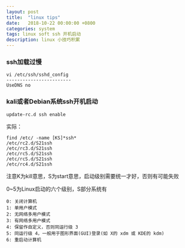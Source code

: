 ```yaml
---
layout: post
title:  "linux tips"
date:   2018-10-22 00:00:00 +0800
categories: system
tags: linux soft ssh 开机启动
description: linux 小技巧积累
---
```

### ssh加载过慢

	vi /etc/ssh/sshd_config
	------------------------
	UseDNS no
### kali或者Debian系统ssh开机启动

	update-rc.d ssh enable

实际：

	find /etc/ -name [KS]*ssh*
	/etc/rc2.d/S21ssh
	/etc/rc3.d/S21ssh
	/etc/rc5.d/S21ssh
	/etc/rcS.d/S21ssh
	/etc/rc4.d/S21ssh

注意K为kill意思，S为start意思，启动级别需要统一才好，否则有可能失败

0~5为Linux启动的六个级别，S部分系统有

	0: 关闭计算机
	1: 单用户模式
	2: 无网络多用户模式
	3: 有网络多用户模式
	4: 保留作自定义，否则同运行级 3
	5: 同运行级 4，一般用于图形界面(GUI)登录(如 X的 xdm 或 KDE的 kdm)
	6: 重启动计算机
